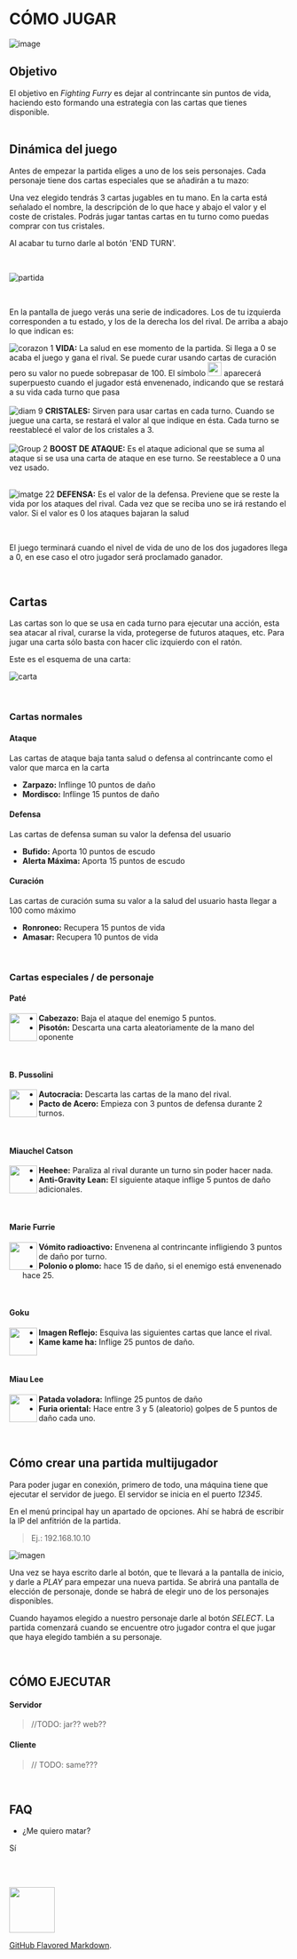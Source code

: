 # CÓMO JUGAR

![image](https://user-images.githubusercontent.com/62404395/119480386-e52f1200-bd51-11eb-8374-c76b9740d175.png)
<br>


## Objetivo

El objetivo en _Fighting Furry_ es dejar al contrincante sin puntos de vida, haciendo esto formando una estrategia con las cartas que tienes disponible.
<br> <br>

## Dinámica del juego

Antes de empezar la partida eliges a uno de los seis personajes. Cada personaje tiene dos cartas especiales que se añadirán a tu mazo:

Una vez elegido tendrás 3 cartas jugables en tu mano. En la carta está señalado el nombre, la descripción de lo que hace y abajo el valor y el coste de cristales. Podrás jugar tantas cartas en tu turno como puedas comprar con tus cristales.

Al acabar tu turno darle al botón 'END TURN'.


<br>

![partida](https://user-images.githubusercontent.com/62404395/119748164-92aa3e80-be94-11eb-93ab-ccd79ba817a5.png)


<br>

En la pantalla de juego verás una serie de indicadores. Los de tu izquierda corresponden a tu estado, y los de la derecha los del rival.
De arriba a abajo lo que indican es:
<br>

![corazon 1](https://user-images.githubusercontent.com/62404395/119746942-f1ba8400-be91-11eb-95af-d59453af44b5.png)
**VIDA:**    La salud en ese momento de la partida. Si llega a 0 se acaba el juego y gana el rival. Se puede curar usando cartas de curación pero su valor no puede sobrepasar de 100. El símbolo <img src="https://user-images.githubusercontent.com/62404395/119478324-03940e00-bd50-11eb-810e-c39d203c2901.png" width=25> aparecerá superpuesto cuando el jugador está envenenado, indicando que se restará a su vida cada turno que pasa  <br><br>
![diam 9](https://user-images.githubusercontent.com/62404395/119746895-d3548880-be91-11eb-92cc-e4a04f6b7ba7.png)
**CRISTALES:**    Sirven para usar cartas en cada turno. Cuando se juegue una carta, se restará el valor al que indique en ésta. Cada turno se reestablecé el valor de los cristales a 3.<br><br>
![Group 2](https://user-images.githubusercontent.com/62404395/119746903-d8193c80-be91-11eb-9e66-69b73d1db78a.png)
 **BOOST DE ATAQUE:**   Es el ataque adicional que se suma al ataque si se usa una carta de ataque en ese turno. Se reestablece a 0 una vez usado. <br><br>

![imatge 22](https://user-images.githubusercontent.com/62404395/119746793-91c3dd80-be91-11eb-8770-9ff04283c363.png) **DEFENSA:**    Es el valor de la defensa. Previene que se reste la vida por los ataques del rival. Cada vez que se reciba uno se irá restando el valor. Si el valor es 0 los ataques bajaran la salud





<br>

El juego terminará cuando el nivel de vida de uno de los dos jugadores llega a 0, en ese caso el otro jugador será proclamado ganador.

<br>

## Cartas

Las cartas son lo que se usa en cada turno para ejecutar una acción, esta sea atacar al rival, curarse la vida, protegerse de futuros ataques, etc. Para jugar una carta sólo basta con hacer clic izquierdo con el ratón.

Este es el esquema de una carta:

![carta](https://user-images.githubusercontent.com/62404395/119485205-1827d480-bd57-11eb-8645-929d0c471520.png)

<br>

### Cartas normales

#### Ataque

Las cartas de ataque baja tanta salud o defensa al contrincante como el valor que marca en la carta

- **Zarpazo:** Inflinge 10 puntos de daño 
- **Mordisco:** Inflinge 15 puntos de daño 

#### Defensa

Las cartas de defensa suman su valor la defensa del usuario

- **Bufido:** Aporta 10 puntos de escudo 
- **Alerta Máxima:** Aporta 15 puntos de escudo

#### Curación

Las cartas de curación suma su valor a la salud del usuario hasta llegar a 100 como máximo

- **Ronroneo:** Recupera 15 puntos de vida
- **Amasar:** Recupera 10 puntos de vida 

<br>

### Cartas especiales / de personaje

#### Paté
<img src="https://user-images.githubusercontent.com/62404395/119474767-d003b480-bd4c-11eb-9631-1f36861e566f.png" width=50 align=left>

- **Cabezazo:** Baja el ataque del enemigo 5 puntos.
- **Pisotón:** Descarta una carta aleatoriamente de la mano del oponente

<br>

#### B. Pussolini
<img src="https://user-images.githubusercontent.com/62404395/119474730-c5e1b600-bd4c-11eb-9411-c1d1e5b56a9e.png" width=50 align=left>

- **Autocracia:** Descarta las cartas de la mano del rival.
- **Pacto de Acero:** Empieza con 3 puntos de defensa  durante 2 turnos.

<br>

#### Miauchel Catson
<img src="https://user-images.githubusercontent.com/62404395/119474974-fa557200-bd4c-11eb-90ab-9e1e25f4c6b7.png" width=50 align=left>

- **Heehee:** Paraliza al rival durante un turno sin poder hacer nada.
- **Anti-Gravity Lean:** El siguiente ataque inflige 5 puntos de daño adicionales.

<br>

#### Marie Furrie
<img src="https://user-images.githubusercontent.com/62404395/119474826-db56e000-bd4c-11eb-906d-59e90ac90c9c.png" width=50 align=left>

- **Vómito radioactivo:** Envenena al contrincante infligiendo 3 puntos de daño por turno.
- **Polonio o plomo:** hace 15 de daño, si el enemigo está envenenado hace 25. 

<br>

#### Goku
<img src="https://user-images.githubusercontent.com/62404395/119474268-4358f680-bd4c-11eb-854e-7ff489064fe1.png" width=50 align=left>

- **Imagen Reflejo:** Esquiva las siguientes cartas que lance el rival.
- **Kame kame ha:** Inflige 25 puntos de daño.

<br>

#### Miau Lee
<img src="https://user-images.githubusercontent.com/62404395/119474885-e873cf00-bd4c-11eb-8505-9767715d42e8.png" width=50 align=left>

- **Patada voladora:** Inflinge 25 puntos de daño
- **Furia oriental:**  Hace entre 3 y 5 (aleatorio) golpes de 5 puntos de daño cada uno.

<br>

## Cómo crear una partida multijugador

Para poder jugar en conexión, primero de todo, una máquina tiene que ejecutar el servidor de juego. El servidor se inicia en el puerto _12345_.

En el menú principal hay un apartado de opciones. Ahí se habrá de escribir la IP del anfitrión de la partida.
> Ej.: 192.168.10.10

![imagen](https://user-images.githubusercontent.com/62404395/119744846-2710a300-be8d-11eb-82a1-55b904284db1.png)


Una vez se haya escrito darle al botón, que te llevará a la pantalla de inicio, y darle a _PLAY_ para empezar una nueva partida. Se abrirá una pantalla de elección de personaje, donde se habrá de elegir uno de los personajes disponibles.

Cuando hayamos elegido a nuestro personaje darle al botón _SELECT_. La partida comenzará cuando se encuentre otro jugador contra el que jugar que haya elegido también a su personaje.



<br>

## CÓMO EJECUTAR


#### Servidor

> //TODO:   jar?? web??

#### Cliente

> // TODO:   same???


<br>

## FAQ

- ¿Me quiero matar?

Sí

<!--haha html go-->
<br> <br>


<img src="https://user-images.githubusercontent.com/62404395/119477435-3e497680-bd4f-11eb-9bfc-0b9ef5a0f3af.png" width=82 align=center>




 [GitHub Flavored Markdown](https://guides.github.com/features/mastering-markdown/).
